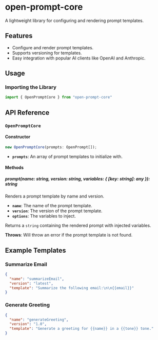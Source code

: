 # open-prompt-core

A lightweight library for configuring and rendering prompt templates.

## Features

- Configure and render prompt templates.
- Supports versioning for templates.
- Easy integration with popular AI clients like OpenAI and Anthropic.

## Usage

### Importing the Library

```typescript
import { OpenPromptCore } from "open-prompt-core"
```

## API Reference

### `OpenPromptCore`

#### Constructor

```typescript
new OpenPromptCore(prompts: OpenPrompt[]);
```

- **`prompts`**: An array of prompt templates to initialize with.

#### Methods

##### prompt(name: string, version: string, variables: { [key: string]: any }): string

Renders a prompt template by name and version.

- **`name`**: The name of the prompt template.
- **`version`**: The version of the prompt template.
- **`options`**: The variables to inject.

Returns a `string` containing the rendered prompt with injected variables.

**Throws**: Will throw an error if the prompt template is not found.

## Example Templates

### Summarize Email

```json
{
  "name": "summarizeEmail",
  "version": "latest",
  "template": "Summarize the following email:\n\n{{email}}"
}
```

### Generate Greeting

```json
{
  "name": "generateGreeting",
  "version": "1.0",
  "template": "Generate a greeting for {{name}} in a {{tone}} tone."
}
```
